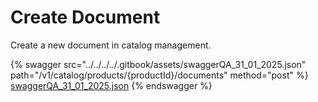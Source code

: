 # Create Document

Create a new document in catalog management.

{% swagger src="../../../../.gitbook/assets/swaggerQA_31_01_2025.json" path="/v1/catalog/products/{productId}/documents" method="post" %}
[swaggerQA_31_01_2025.json](../../../../.gitbook/assets/swaggerQA_31_01_2025.json)
{% endswagger %}
